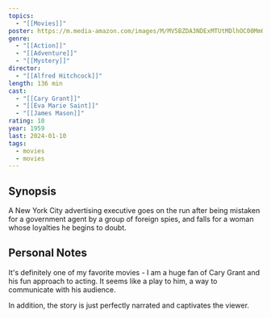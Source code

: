 ```yaml
---
topics:
  - "[[Movies]]"
poster: https://m.media-amazon.com/images/M/MV5BZDA3NDExMTUtMDlhOC00MmQ5LWExZGUtYmI1NGVlZWI4OWNiXkEyXkFqcGdeQXVyNjc1NTYyMjg@._V1_SX300.jpg
genre:
  - "[[Action]]"
  - "[[Adventure]]"
  - "[[Mystery]]"
director:
  - "[[Alfred Hitchcock]]"
length: 136 min
cast:
  - "[[Cary Grant]]"
  - "[[Eva Marie Saint]]"
  - "[[James Mason]]"
rating: 10
year: 1959
last: 2024-01-10
tags:
  - movies
  - movies
---
```

## Synopsis

A New York City advertising executive goes on the run after being mistaken for a government agent by a group of foreign spies, and falls for a woman whose loyalties he begins to doubt.

## Personal Notes

It's definitely one of my favorite movies - I am a huge fan of Cary Grant and his fun approach to acting. It seems like a play to him, a way to communicate with his audience.

In addition, the story is just perfectly narrated and captivates the viewer. 